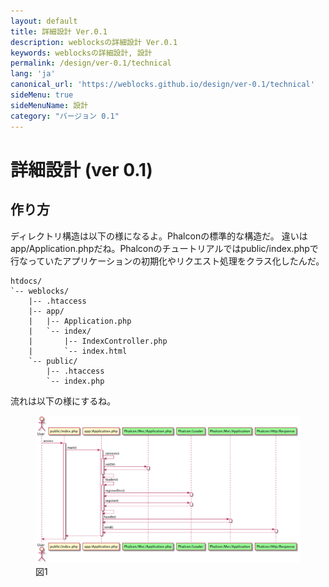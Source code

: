 ```yaml
---
layout: default
title: 詳細設計 Ver.0.1 
description: weblocksの詳細設計 Ver.0.1
keywords: weblocksの詳細設計, 設計
permalink: /design/ver-0.1/technical
lang: 'ja'
canonical_url: 'https://weblocks.github.io/design/ver-0.1/technical'
sideMenu: true
sideMenuName: 設計
category: "バージョン 0.1"
---
```

<div class="container-fluid">
  <div class="row">
    <div class="col">
      <h1>詳細設計 (ver 0.1)</h1>
    </div>
  </div>
  <div class="row">
    <div class="col-12">
      <h2>作り方</h2>
      <p>
        ディレクトリ構造は以下の様になるよ。Phalconの標準的な構造だ。
        違いはapp/Application.phpだね。Phalconのチュートリアルではpublic/index.phpで行なっていたアプリケーションの初期化やリクエスト処理をクラス化したんだ。
      </p>
      <p>
        <pre><code class="language-treeview">htdocs/
`-- weblocks/
    |-- .htaccess
    |-- app/
    |   |-- Application.php
    |   `-- index/
    |       |-- IndexController.php
    |       `-- index.html
    `-- public/
        |-- .htaccess
        `-- index.php</code></pre>
      </p>
      <p>
        流れは以下の様にするね。
      </p>
      <p>
        <figure class="figure">
          <img src="/assets/images/design/ver-0.1/sequence.png" class="figure-img img-fluid rounded m-0" alt="sequence">
          <figcaption class="figure-caption text-right">図1</figcaption>
        </figure>
      </p>
    </div>
  </div>
</div>
